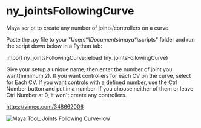# ny_jointsFollowingCurve
Maya script to create any number of joints/controllers on a curve

Paste the .py file to your "Users\**\Documents\maya\**\scripts" folder and run the script down below in a Python tab:

import ny_jointsFollowingCurve;reload (ny_jointsFollowingCurve)

Give your setup a unique name, then enter the number of joint you want(minimum 2).
If you want controllers for each CV on the curve, select for Each CV.
If you want controls with a defined number, use the Ctrl Number button and put in a number.
If you choose neither of them or leave Ctrl Number at 0, it won't create any controllers.

https://vimeo.com/348662006

![Maya Tool_ Joints Following Curve-low](https://user-images.githubusercontent.com/41262770/115991394-d594a000-a5d0-11eb-87a8-2d73c79f2ba4.gif)
